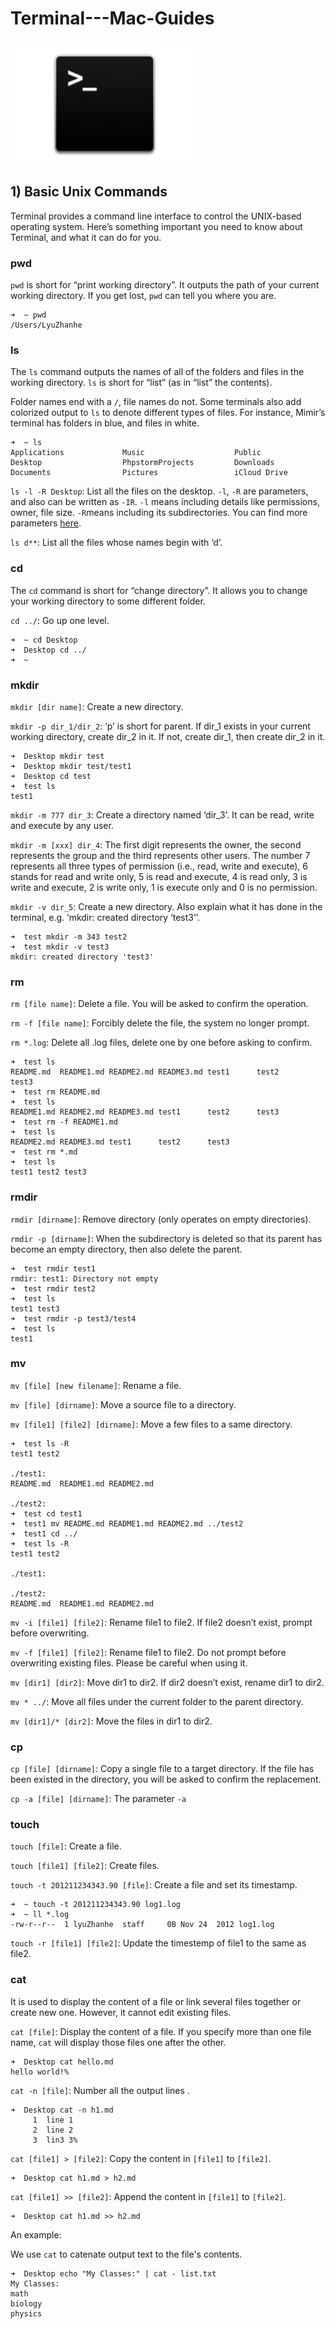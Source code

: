 # Terminal---Mac-Guides

<img src="source/terminal.png" width = "300" height = "200" alt="Terminal" align=center />

## 1) Basic Unix Commands

Terminal provides a command line interface to control the UNIX-based operating system. Here’s something important you need to know about Terminal, and what it can do for you.

### pwd

`pwd` is short for “print working directory”. It outputs the path of your current working directory. If you get lost, `pwd` can tell you where you are.

```
➜  ~ pwd
/Users/LyuZhanhe
```

### ls

The `ls` command outputs the names of all of the folders and files in the working directory. `ls` is short for “list” (as in “list” the contents).

Folder names end with a `/`, file names do not. Some terminals also add colorized output to `ls` to denote different types of files. For instance, Mimir’s terminal has folders in blue, and files in white.

```
➜  ~ ls
Applications             Music                    Public
Desktop                  PhpstormProjects         Downloads
Documents                Pictures                 iCloud Drive
```

`ls -l -R Desktop`: List all the files on the desktop. `-l`, `-R` are parameters, and also can be written as `-IR`. `-l` means including details like permissions, owner, file size. `-R`means including its subdirectories. You can find more parameters [here](http://www.rapidtables.com/code/linux/ls.htm).

`ls d**`: List all the files whose names begin with ‘d’.

### cd

The `cd` command is short for “change directory”. It allows you to change your working directory to some different folder.

`cd ../`: Go up one level.

```
➜  ~ cd Desktop
➜  Desktop cd ../
➜  ~
```

### mkdir

`mkdir [dir name]`: Create a new directory.

`mkdir -p dir_1/dir_2`: ‘p’ is short for parent. If dir_1 exists in your current working directory, create dir_2 in it. If not, create dir_1, then create dir_2 in it.

```
➜  Desktop mkdir test
➜  Desktop mkdir test/test1
➜  Desktop cd test
➜  test ls
test1
```

`mkdir -m 777 dir_3`: Create a directory named ‘dir_3’. It can be read, write and execute by any user.

`mkdir -m [xxx] dir_4`: The first digit represents the owner, the second represents the group and the third represents other users. The number 7 represents all three types of permission (i.e., read, write and execute), 6 stands for read and write only, 5 is read and execute, 4 is read only, 3 is write and execute, 2 is write only, 1 is execute only and 0 is no permission.

`mkdir -v dir_5`: Create a new directory. Also explain what it has done in the terminal, e.g. ‘mkdir: created directory ‘test3’’.

```
➜  test mkdir -m 343 test2
➜  test mkdir -v test3
mkdir: created directory 'test3'
```

### rm

`rm [file name]`: Delete a file. You will be asked to confirm the operation.

`rm -f [file name]`: Forcibly delete the file, the system no longer prompt.

`rm *.log`: Delete all .log files, delete one by one before asking to confirm.

```
➜  test ls
README.md  README1.md README2.md README3.md test1      test2      test3
➜  test rm README.md
➜  test ls
README1.md README2.md README3.md test1      test2      test3
➜  test rm -f README1.md
➜  test ls
README2.md README3.md test1      test2      test3
➜  test rm *.md
➜  test ls
test1 test2 test3
```

### rmdir

`rmdir [dirname]`: Remove directory (only operates on empty directories).

`rmdir -p [dirname]`: When the subdirectory is deleted so that its parent has become an empty directory, then also delete the parent.

```
➜  test rmdir test1
rmdir: test1: Directory not empty
➜  test rmdir test2
➜  test ls
test1 test3
➜  test rmdir -p test3/test4
➜  test ls
test1
```

### mv

`mv [file] [new filename]`: Rename a file.

`mv [file] [dirname]`: Move a source file to a directory.

`mv [file1] [file2] [dirname]`: Move a few files to a same directory.

```
➜  test ls -R
test1 test2

./test1:
README.md  README1.md README2.md

./test2:
➜  test cd test1
➜  test1 mv README.md README1.md README2.md ../test2
➜  test1 cd ../
➜  test ls -R
test1 test2

./test1:

./test2:
README.md  README1.md README2.md
```

`mv -i [file1] [file2]`: Rename file1 to file2. If file2 doesn’t exist, prompt before overwriting.

`mv -f [file1] [file2]`: Rename file1 to file2. Do not prompt before overwriting existing files. Please be careful when using it.

`mv [dir1] [dir2]`: Move dir1 to dir2. If dir2 doesn’t exist, rename dir1 to dir2.

`mv * ../`: Move all files under the current folder to the parent directory.

`mv [dir1]/* [dir2]`: Move the files in dir1 to dir2.

### cp

`cp [file] [dirname]`: Copy a single file to a target directory. If the file has been existed in the directory, you will be asked to confirm the replacement.

`cp -a [file] [dirname]`: The parameter `-a` 

### touch

`touch [file]`: Create a file.

`touch [file1] [file2]`: Create files.

`touch -t 201211234343.90 [file]`: Create a file and set its timestamp.

```
➜  ~ touch -t 201211234343.90 log1.log
➜  ~ ll *.log
-rw-r--r--  1 lyuZhanhe  staff     0B Nov 24  2012 log1.log
```

`touch -r [file1] [file2]`: Update the timestemp of file1 to the same as file2.

### cat

It is used to display the content of a file or link several files together or create new one. However, it cannot edit existing files.

`cat [file]`: Display the content of a file. If you specify more than one file name, `cat` will display those files one after the other.

```
➜  Desktop cat hello.md
hello world!%
```

`cat -n [file]`: Number all the output lines .

```
➜  Desktop cat -n h1.md
     1	line 1
     2	line 2
     3	lin3 3%                                                                 
```

`cat [file1] > [file2]`: Copy the content in `[file1]` to `[file2]`.

```
➜  Desktop cat h1.md > h2.md
```

`cat [file1] >> [file2]`: Append the content in `[file1]` to `[file2]`.

```
➜  Desktop cat h1.md >> h2.md
```

An example:

We use `cat` to catenate output text to the file's contents.

```
➜  Desktop echo "My Classes:" | cat - list.txt
My Classes:
math
biology
physics
```

### 